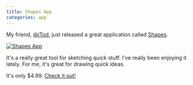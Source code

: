 ```yaml
---
title: Shapes App
categories: app
---
```


My friend, [@iTod](http://twitter.com/itod), just released a great application called [Shapes](http://shapesapp.com).

[![Shapes App](screen.png)](http://shapesapp.com)

It's a really great tool for sketching quick stuff. I've really been enjoying it lately. For me, it's great for drawing quick ideas.

It's only $4.99. [Check it out!](http://shapesapp.com)
